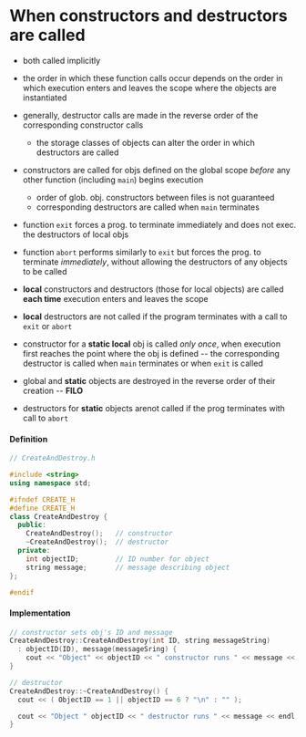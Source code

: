 # When constructors and destructors are called

- both called implicitly
- the order in which these function calls occur depends on the order in which execution enters and leaves the scope where the objects are instantiated
- generally, destructor calls are made in the reverse order of the corresponding constructor calls
  - the storage classes of objects can alter the order in which destructors are called

- constructors are called for objs defined on the global scope _before_ any other function (including `main`) begins execution
  - order of glob. obj. constructors between files is not guaranteed
  - corresponding destructors are called when `main` terminates
- function `exit` forces a prog. to terminate immediately and does not exec. the destructors of local objs
- function `abort` performs similarly to `exit` but forces the prog. to terminate _immediately_, without allowing the destructors of any objects to be called
- __local__ constructors and destructors (those for local objects) are called __each time__ execution enters and leaves the scope
- __local__ destructors are not called if the program terminates with a call to `exit` or `abort`
- constructor for a __static local__ obj is called _only once_, when execution first reaches the point where the obj is defined -- the corresponding destructor is called when `main` terminates or when `exit` is called
- global and __static__ objects are destroyed in the reverse order of their creation -- __FILO__
- destructors for __static__ objects arenot called if the prog terminates with call to `abort`

#### Definition
```cpp
// CreateAndDestroy.h

#include <string>
using namespace std;

#ifndef CREATE_H
#define CREATE_H
class CreateAndDestroy {
  public:
    CreateAndDestroy();   // constructor
    ~CreateAndDestroy();  // destructor
  private:
    int objectID;         // ID number for object
    string message;       // message describing object
};

#endif
```

#### Implementation

```cpp
// constructor sets obj's ID and message
CreateAndDestroy::CreateAndDestroy(int ID, string messageString)
  : objectID(ID), message(messageSring) {
    cout << "Object" << objectID << " constructor runs " << message << endl;
}

// destructor
CreateAndDestroy::~CreateAndDestroy() {
  cout << ( ObjectID == 1 || objectID == 6 ? "\n" : "" );

  cout << "Object " objectID << " destructor runs " << message << endl;
}
```
